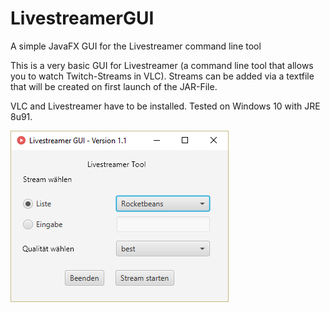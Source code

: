 # LivestreamerGUI
A simple JavaFX GUI for the Livestreamer command line tool


This is a very basic GUI for Livestreamer (a command line tool that allows you to watch Twitch-Streams in VLC). 
Streams can be added via a textfile that will be created on first launch of the JAR-File.

VLC and Livestreamer have to be installed.
Tested on Windows 10 with JRE 8u91.

<img src="https://github.com/WitchDoctorAmI/LivestreamerGUI/blob/master/livestreamer1_1.png">

